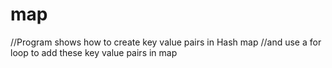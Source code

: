 # map

//Program shows how to create key value pairs in Hash map
//and use a for loop to add these key value pairs in map
